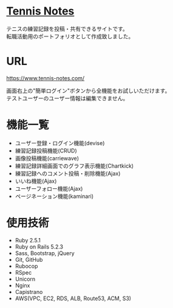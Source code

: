 # [Tennis Notes](https://www.tennis-notes.com/)
テニスの練習記録を投稿・共有できるサイトです。<br>
転職活動用のポートフォリオとして作成致しました。

# URL
https://www.tennis-notes.com/

画面右上の"簡単ログイン"ボタンから全機能をお試しいただけます。<br>
テストユーザーのユーザー情報は編集できません。

# 機能一覧
* ユーザー登録・ログイン機能(devise)
* 練習記録投稿機能(CRUD)
* 画像投稿機能(carriewave)
* 練習記録詳細画面でのグラフ表示機能(Chartkick)
* 練習記録へのコメント投稿・削除機能(Ajax)
* いいね機能(Ajax)
* ユーザーフォロー機能(Ajax)
* ページネーション機能(kaminari)

# 使用技術
* Ruby 2.5.1
* Ruby on Rails 5.2.3
* Sass, Bootstrap, jQuery
* Git, GitHub
* Rubocop
* RSpec
* Unicorn
* Nginx
* Capistrano
* AWS(VPC, EC2, RDS, ALB, Route53, ACM, S3)
